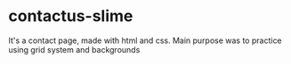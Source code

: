 # contactus-slime

It's a contact page, made with html and css. Main purpose was to practice using grid system and backgrounds
